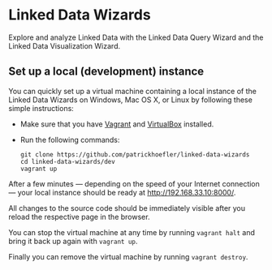# Linked Data Wizards

Explore and analyze Linked Data with the Linked Data Query Wizard and the Linked Data Visualization Wizard.

## Set up a local (development) instance

You can quickly set up a virtual machine containing a local instance of the Linked Data Wizards on Windows, Mac OS X, or Linux by following these simple instructions:

* Make sure that you have [Vagrant](https://www.vagrantup.com/) and [VirtualBox](https://www.virtualbox.org/) installed.

* Run the following commands:
  ```
  git clone https://github.com/patrickhoefler/linked-data-wizards
  cd linked-data-wizards/dev
  vagrant up
  ```

After a few minutes — depending on the speed of your Internet connection — your local instance should  be ready at http://192.168.33.10:8000/.

All changes to the source code should be immediately visible after you reload the respective page in the browser.

You can stop the virtual machine at any time by running `vagrant halt` and bring it back up again with `vagrant up`.

Finally you can remove the virtual machine by running `vagrant destroy`.
